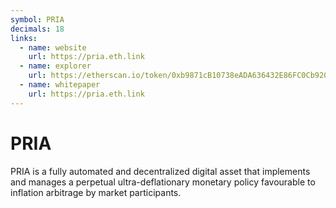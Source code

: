 ```yaml
---
symbol: PRIA
decimals: 18
links:
  - name: website
    url: https://pria.eth.link
  - name: explorer
    url: https://etherscan.io/token/0xb9871cB10738eADA636432E86FC0Cb920Dc3De24
  - name: whitepaper
    url: https://pria.eth.link
---
```


# PRIA

PRIA is a fully automated and decentralized digital asset that implements and manages a perpetual ultra-deflationary monetary policy favourable to inflation arbitrage by market participants.

